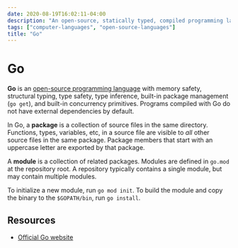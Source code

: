 ```yaml
---
date: 2020-08-19T16:02:11-04:00
description: "An open-source, statically typed, compiled programming language"
tags: ["computer-languages", "open-source-languages"]
title: "Go"
---
```


# Go

**Go** is an [open-source programming language](open-source-languages.md) with memory safety, structural typing, type safety, type inference, built-in package management (`go get`), and built-in concurrency primitives. Programs compiled with Go do not have external dependencies by default.

In Go, a **package** is a collection of source files in the same directory. Functions, types, variables, etc, in a source file are visible to _all_ other source files in the same package. Package members that start with an uppercase letter are exported by that package.

A **module** is a collection of related packages. Modules are defined in `go.mod` at the repository root. A repository typically contains a single module, but may contain multiple modules.

To initialize a new module, run `go mod init`. To build the module and copy the binary to the `$GOPATH/bin`, run `go install`.

## Resources

* [Official Go website](https://golang.org/)
